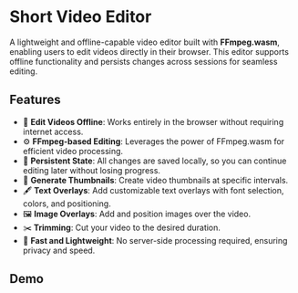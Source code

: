 # Short Video Editor

A lightweight and offline-capable video editor built with **FFmpeg.wasm**, enabling users to edit videos directly in their browser. This editor supports offline functionality and persists changes across sessions for seamless editing.

## Features

- 🎥 **Edit Videos Offline**: Works entirely in the browser without requiring internet access.
- ⚙️ **FFmpeg-based Editing**: Leverages the power of FFmpeg.wasm for efficient video processing.
- 💾 **Persistent State**: All changes are saved locally, so you can continue editing later without losing progress.
- 📸 **Generate Thumbnails**: Create video thumbnails at specific intervals.
- 🖋️ **Text Overlays**: Add customizable text overlays with font selection, colors, and positioning.
- 🖼️ **Image Overlays**: Add and position images over the video.
- ✂️ **Trimming**: Cut your video to the desired duration.
- 🚀 **Fast and Lightweight**: No server-side processing required, ensuring privacy and speed.

## Demo

<!-- Include a link to your live demo or a screenshot of the application.

![Demo Screenshot](path/to/screenshot.png) -->

<!-- ## Installation

1. Clone the repository:
   ```bash
   git clone https://github.com/yourusername/short-video-editor.git
   cd short-video-editor
   ``` -->
